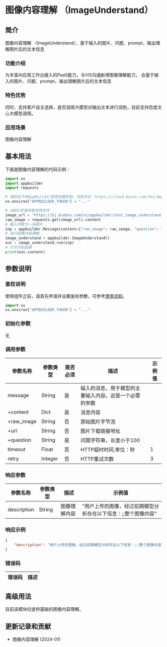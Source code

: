 # 图像内容理解 （ImageUnderstand）

## 简介
图像内容理解 （ImageUnderstand），基于输入的图片、问题、prompt，输出理解图片后的文本信息
### 功能介绍
为丰富AI应用工作台接入的PaaS能力，与VIS沟通新增图像理解能力， 会基于输入的图片、问题、prompt，输出理解图片后的文本信息

### 特色优势
同时，支持客户自主选择，是否调用大模型对输出文本进行润色，目前支持百度文心大模型调用。

### 应用场景
图像内容理解

## 基本用法

下面是图像内容理解的代码示例：
```python
import os
import appbuilder
import requests

# 请前往千帆AppBuilder官网创建密钥，流程详见：https://cloud.baidu.com/doc/AppBuilder/s/Olq6grrt6#1%E3%80%81%E5%88%9B%E5%BB%BA%E5%AF%86%E9%92%A5
os.environ["APPBUILDER_TOKEN"] = "..."

# 从BOS存储读取样例文件
image_url = "https://bj.bcebos.com/v1/appbuilder/test_image_understand.jpeg?authorization=bce-auth-v1%2FALTAKGa8m4qCUasgoljdEDAzLm%2F2024-01-24T09%3A41%3A01Z%2F-1%2Fhost%2Fe8665506e30e0edaec4f1cc84a2507c4cb3fdb9b769de3a5bfe25c372b7e56e6"
raw_image = requests.get(image_url).content
# 输入参数为一张图片
inp = appbuilder.Message(content={"raw_image": raw_image, "question": "图片里内容是什么?"})
# 进行图像内容理解
image_understand = appbuilder.ImageUnderstand()
out = image_understand.run(inp)
# 打印识别结果
print(out.content)
```


## 参数说明

### 鉴权说明
使用组件之前，请首先申请并设置鉴权参数，可参考[使用流程](https://cloud.baidu.com/doc/AppBuilder/s/Olq6grrt6#1%E3%80%81%E5%88%9B%E5%BB%BA%E5%AF%86%E9%92%A5)。
```python
import os 
os.environ["APPBUILDER_TOKEN"] = "..."
```

### 初始化参数

无

### 调用参数
| 参数名称       | 参数类型    | 是否必须 | 描述                          |示例值|
|------------|---------|------|-----------------------------|--|
| message    | String  | 是    | 输入的消息，用于模型的主要输入内容。这是一个必需的参数 ||
| +content   | Dict    | 是    | 消息内容                        ||
| +raw_image | String  | 否    | 原始图片字节流                     ||
| +url       | String  | 否    | 图片下载链接地址                    ||
| +question  | String  | 是    | 问题字符串，长度小于100               ||
|timeout| Float   | 否    | HTTP超时时间,单位：秒               |1||
|retry| Integer | 否    | HTTP重试次数                    |3||

### 响应参数
| 参数名称      | 参数类型 | 描述     | 示例值                                             |
|-----------|------|--------|-------------------------------------------------|
|  description | String  | 图像理解内容 | "用户上传的图像，经过前期模型分析存在以下信息：;;整个图像内容"                                                |

### 响应示例
```json
{
	"description": "用户上传的图像，经过前期模型分析存在以下信息：;;整个图像内容可以表述为：...，回答如下问题：图片里内容是什么?, 注意不要复述提供的资料内容"
}
```

### 错误码
|错误码|描述|
|------|---|

## 高级用法
目前该模块仅提供基础的图像内容理解。

## 更新记录和贡献
* 图像内容理解 (2024-01)